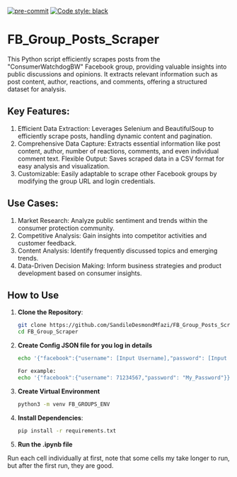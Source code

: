 [![pre-commit](https://img.shields.io/badge/pre--commit-enabled-brightgreen?logo=pre-commit&logoColor=white)](https://pre-commit.com/)
[![Code style: black](https://img.shields.io/badge/code%20style-black-000000.svg)](https://github.com/psf/black)

# FB_Group_Posts_Scraper

This Python script efficiently scrapes posts from the "ConsumerWatchdogBW" Facebook group, providing valuable insights into public discussions and opinions. It extracts relevant information such as post content, author, reactions, and comments, offering a structured dataset for analysis.

## Key Features:

1. Efficient Data Extraction: Leverages Selenium and BeautifulSoup to efficiently scrape posts, handling dynamic content and pagination.
2. Comprehensive Data Capture: Extracts essential information like post content, author, number of reactions, comments, and even individual comment text.
Flexible Output: Saves scraped data in a CSV format for easy analysis and visualization.
3. Customizable: Easily adaptable to scrape other Facebook groups by modifying the group URL and login credentials.

## Use Cases:
1. Market Research: Analyze public sentiment and trends within the consumer protection community.
2. Competitive Analysis: Gain insights into competitor activities and customer feedback.
3. Content Analysis: Identify frequently discussed topics and emerging trends.
4. Data-Driven Decision Making: Inform business strategies and product development based on consumer insights.

## How to Use

1. **Clone the Repository**:
   ```sh
   git clone https://github.com/SandileDesmondMfazi/FB_Group_Posts_Scraper.git
   cd FB_Group_Scraper
   ```

2. **Create Config JSON file for you log in details**

   ```sh
   echo '{"facebook":{"username": [Input Username],"password": [Input Password]}}' > config.json

   For example:
   echo '{"facebook":{"username": 71234567,"password": "My_Password"}}' > config.json   
   ```

3. **Create Virtual Environment**
   ```sh
   python3 -m venv FB_GROUPS_ENV
   ```

2. **Install Dependencies**:
   ```sh
   pip install -r requirements.txt
   ```

3. **Run the .ipynb file**

Run each cell individually at first, note that some cells my take longer to run, but after the first run, they are good.

